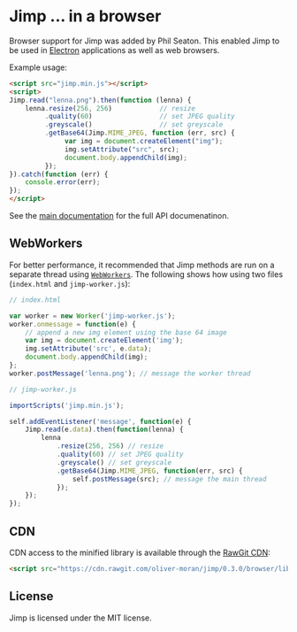 # Jimp ... in a browser

Browser support for Jimp was added by Phil Seaton. This enabled Jimp to be used in [Electron](http://electron.atom.io/) applications as well as web browsers.

Example usage:

```html
<script src="jimp.min.js"></script>
<script>
Jimp.read("lenna.png").then(function (lenna) {
    lenna.resize(256, 256)            // resize
         .quality(60)                 // set JPEG quality
         .greyscale()                 // set greyscale
         .getBase64(Jimp.MIME_JPEG, function (err, src) {
              var img = document.createElement("img");
              img.setAttribute("src", src);
              document.body.appendChild(img);
         });
}).catch(function (err) {
    console.error(err);
});
</script>
```

See the [main documentation](https://github.com/oliver-moran/jimp) for the full API documenatinon.

## WebWorkers

For better performance, it recommended that Jimp methods are run on a separate thread using [`WebWorkers`](https://developer.mozilla.org/en-US/docs/Web/API/Web_Workers_API/Using_web_workers). The following shows how using two files (`index.html` and `jimp-worker.js`):

```js
// index.html

var worker = new Worker('jimp-worker.js');
worker.onmessage = function(e) {
    // append a new img element using the base 64 image
    var img = document.createElement('img');
    img.setAttribute('src', e.data);
    document.body.appendChild(img);
};
worker.postMessage('lenna.png'); // message the worker thread
```

```js
// jimp-worker.js

importScripts('jimp.min.js');

self.addEventListener('message', function(e) {
    Jimp.read(e.data).then(function(lenna) {
        lenna
            .resize(256, 256) // resize
            .quality(60) // set JPEG quality
            .greyscale() // set greyscale
            .getBase64(Jimp.MIME_JPEG, function(err, src) {
                self.postMessage(src); // message the main thread
            });
    });
});
```

## CDN

CDN access to the minified library is available through the [RawGit CDN](https://rawgit.com/):

```html
<script src="https://cdn.rawgit.com/oliver-moran/jimp/0.3.0/browser/lib/jimp.min.js"></script>
```

## License

Jimp is licensed under the MIT license.
